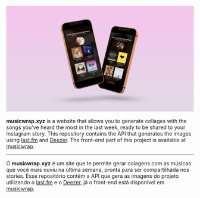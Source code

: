 <p align="center">
  <a href="https://musicwrap.xyz">
    <img src="./banner.jpg">
  </a>
</p>

**musicwrap.xyz** is a website that allows you to generate collages with the songs you've heard the most in the last week, ready to be shared to your Instagram story. This repository contains the API that generates the images using [last.fm](https://www.last.fm/api) and [Deezer](https://developers.deezer.com/api). The front-end part of this project is available at [musicwrap](https://github.com/doceazedo/musicwrap).

---

O **musicwrap.xyz** é um site que te permite gerar colagens com as músicas que você mais ouviu na última semana, pronta para ser compartilhada nos stories. Esse repositório contém a API que gera as imagens do projeto utilizando o [last.fm](https://www.last.fm/api) e o [Deezer](https://developers.deezer.com/api), já o front-end está disponível em [musicwrap](https://github.com/doceazedo/musicwrap).